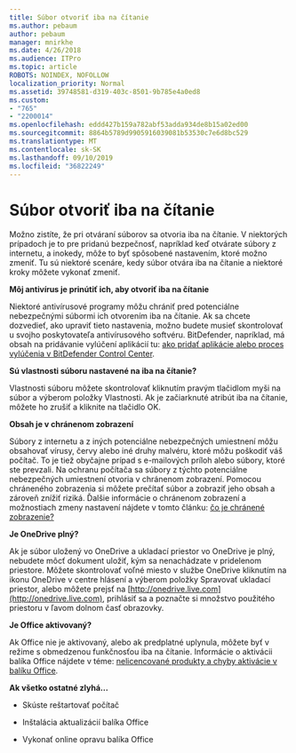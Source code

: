 ```yaml
---
title: Súbor otvoriť iba na čítanie
ms.author: pebaum
author: pebaum
manager: mnirkhe
ms.date: 4/26/2018
ms.audience: ITPro
ms.topic: article
ROBOTS: NOINDEX, NOFOLLOW
localization_priority: Normal
ms.assetid: 39748581-d319-403c-8501-9b785e4a0ed8
ms.custom:
- "765"
- "2200014"
ms.openlocfilehash: eddd427b159a782abf53adda934de8b15a02ed00
ms.sourcegitcommit: 8864b5789d9905916039081b53530c7e6d8bc529
ms.translationtype: MT
ms.contentlocale: sk-SK
ms.lasthandoff: 09/10/2019
ms.locfileid: "36822249"
---
```

# <a name="file-open-read-only"></a>Súbor otvoriť iba na čítanie

Možno zistíte, že pri otváraní súborov sa otvoria iba na čítanie. V niektorých prípadoch je to pre pridanú bezpečnosť, napríklad keď otvárate súbory z internetu, a inokedy, môže to byť spôsobené nastavením, ktoré možno zmeniť. Tu sú niektoré scenáre, kedy súbor otvára iba na čítanie a niektoré kroky môžete vykonať zmeniť.
  
 **Môj antivírus je prinútiť ich, aby otvoriť iba na čítanie**
  
Niektoré antivírusové programy môžu chrániť pred potenciálne nebezpečnými súbormi ich otvorením iba na čítanie. Ak sa chcete dozvedieť, ako upraviť tieto nastavenia, možno budete musieť skontrolovať u svojho poskytovateľa antivírusového softvéru. BitDefender, napríklad, má obsah na pridávanie vylúčení aplikácií tu: [ako pridať aplikácie alebo proces vylúčenia v BitDefender Control Center](https://aka.ms/AA6098i).
  
 **Sú vlastnosti súboru nastavené na iba na čítanie?**
  
Vlastnosti súboru môžete skontrolovať kliknutím pravým tlačidlom myši na súbor a výberom položky Vlastnosti. Ak je začiarknuté atribút iba na čítanie, môžete ho zrušiť a kliknite na tlačidlo OK.
  
 **Obsah je v chránenom zobrazení**
  
Súbory z internetu a z iných potenciálne nebezpečných umiestnení môžu obsahovať vírusy, červy alebo iné druhy malvéru, ktoré môžu poškodiť váš počítač. To je tiež obyčajne prípad s e-mailových príloh alebo súbory, ktoré ste prevzali. Na ochranu počítača sa súbory z týchto potenciálne nebezpečných umiestnení otvoria v chránenom zobrazení. Pomocou chráneného zobrazenia si môžete prečítať súbor a zobraziť jeho obsah a zároveň znížiť riziká. Ďalšie informácie o chránenom zobrazení a možnostiach zmeny nastavení nájdete v tomto článku: [čo je chránené zobrazenie?](https://support.office.com/article/d6f09ac7-e6b9-4495-8e43-2bbcdbcb6653)
  
 **Je OneDrive plný?**
  
Ak je súbor uložený vo OneDrive a ukladací priestor vo OneDrive je plný, nebudete môcť dokument uložiť, kým sa nenachádzate v pridelenom priestore. Môžete skontrolovať voľné miesto v službe OneDrive kliknutím na ikonu OneDrive v centre hlásení a výberom položky Spravovať ukladací priestor, alebo môžete prejsť na [http://onedrive.live.com](http://onedrive.live.com), prihlásiť sa a poznačte si množstvo použitého priestoru v ľavom dolnom časť obrazovky.
  
 **Je Office aktivovaný?**
  
Ak Office nie je aktivovaný, alebo ak predplatné uplynula, môžete byť v režime s obmedzenou funkčnosťou iba na čítanie. Informácie o aktivácii balíka Office nájdete v téme: [nelicencované produkty a chyby aktivácie v balíku Office](https://support.office.com/article/0d23d3c0-c19c-4b2f-9845-5344fedc4380).
  
 **Ak všetko ostatné zlyhá...**
  
- Skúste reštartovať počítač
    
- Inštalácia aktualizácií balíka Office
    
- Vykonať online opravu balíka Office
    

